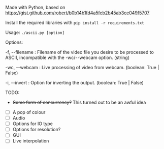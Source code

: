 Made with Python, based on https://gist.github.com/robert/b0b14b1fd4a5feb2b45ab3ce049f5707

Install the required libraries with `pip install -r requirements.txt`

Usage: `./ascii.py [option]`

Options:

-f, --filename  : Filename of the video file you desire to be processed to ASCII, incompatible with the -wc/--webcam option. (string)

-wc, --webcam   : Live processing of video from webcam. (boolean: True | False)

-i, --invert    : Option for inverting the output. (boolean: True | False)

TODO:
- ~~Some form of concurrency?~~ This turned out to be an awful idea
- [ ] A pop of colour 
- [ ] Audio
- [ ] Options for IO type
- [ ] Options for resolution?
- [ ] GUI
- [ ] Live interpolation
